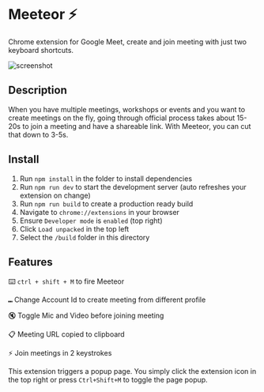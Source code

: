 # Meeteor ⚡️ 

Chrome extension for Google Meet, create and join meeting with just two keyboard shortcuts.

![screenshot](https://i.imgur.com/KbRSmgE.png)


## Description
When you have multiple meetings, workshops or events and you want to create meetings on the fly, going through official process takes about 15-20s to join a meeting and have a shareable link. With Meeteor, you can cut that down to 3-5s.

## Install

1. Run `npm install` in the folder to install dependencies
2. Run `npm run dev` to start the development server (auto refreshes your extension on change)
3. Run `npm run build` to create a production ready build
4. Navigate to `chrome://extensions` in your browser
5. Ensure `Developer mode` is `enabled` (top right)
6. Click `Load unpacked` in the top left
7. Select the `/build` folder in this directory

## Features

⌨️ `ctrl + shift + M` to fire Meeteor

⑉ Change Account Id to create meeting from different profile

🔇 Toggle Mic and Video before joining meeting

📋 Meeting URL copied to clipboard

⚡️ Join meetings in 2 keystrokes

This extension triggers a popup page. You simply click the extension icon in the top right or press `Ctrl+Shift+M` to toggle the page popup.
